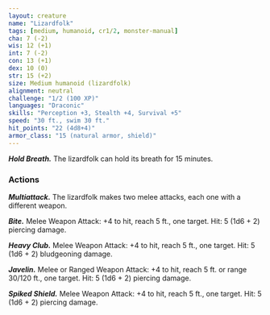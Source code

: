 ```yaml
---
layout: creature
name: "Lizardfolk"
tags: [medium, humanoid, cr1/2, monster-manual]
cha: 7 (-2)
wis: 12 (+1)
int: 7 (-2)
con: 13 (+1)
dex: 10 (0)
str: 15 (+2)
size: Medium humanoid (lizardfolk)
alignment: neutral
challenge: "1/2 (100 XP)"
languages: "Draconic"
skills: "Perception +3, Stealth +4, Survival +5"
speed: "30 ft., swim 30 ft."
hit_points: "22 (4d8+4)"
armor_class: "15 (natural armor, shield)"
---
```


***Hold Breath.*** The lizardfolk can hold its breath for 15 minutes.

### Actions

***Multiattack.*** The lizardfolk makes two melee attacks, each one with a different weapon.

***Bite.*** Melee Weapon Attack: +4 to hit, reach 5 ft., one target. Hit: 5 (1d6 + 2) piercing damage.

***Heavy Club.*** Melee Weapon Attack: +4 to hit, reach 5 ft., one target. Hit: 5 (1d6 + 2) bludgeoning damage.

***Javelin.*** Melee or Ranged Weapon Attack: +4 to hit, reach 5 ft. or range 30/120 ft., one target. Hit: 5 (1d6 + 2) piercing damage.

***Spiked Shield.*** Melee Weapon Attack: +4 to hit, reach 5 ft., one target. Hit: 5 (1d6 + 2) piercing damage.
